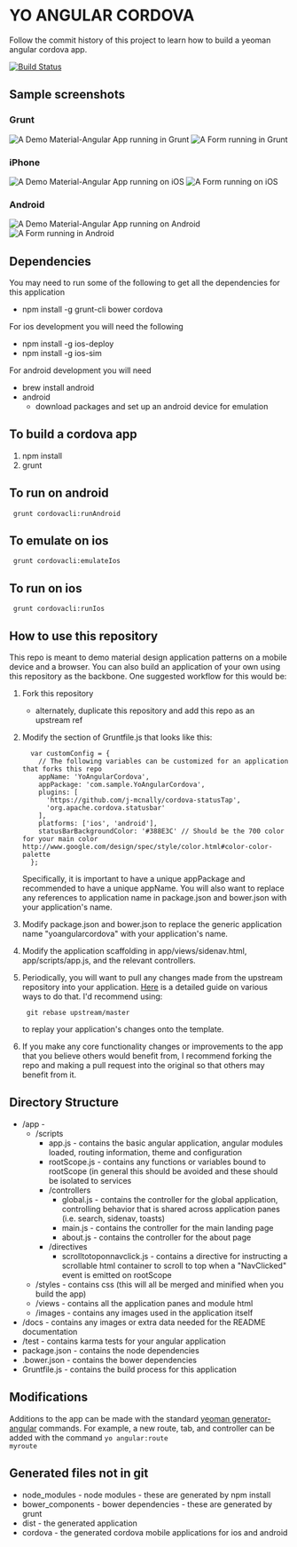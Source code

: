 YO ANGULAR CORDOVA
=================

Follow the commit history of this project to learn how to build a yeoman angular cordova app.

[![Build Status](https://travis-ci.org/infomofo/cordova-angular-md-template.svg?branch=master)](https://travis-ci.org/infomofo/cordova-angular-md-template)

Sample screenshots
------------------

### Grunt
![A Demo Material-Angular App running in Grunt](docs/images/GruntSlideNav.png)
![A Form running in Grunt](docs/images/GruntForm.png)

### iPhone
![A Demo Material-Angular App running on iOS](docs/images/iPhoneAppSlideNav.png)
![A Form running on iOS](docs/images/iPhoneForm.png)

### Android
![A Demo Material-Angular App running on Android](docs/images/AndroidAppSlideNav.png)
![A Form running in Android](docs/images/AndroidFormNumberInput.png)

Dependencies
------------

You may need to run some of the following to get all the dependencies for this application

   * npm install -g grunt-cli bower cordova
   
For ios development you will need the following
   
   * npm install -g ios-deploy
   * npm install -g ios-sim

For android development you will need

   * brew install android
   * android 
       * download packages and set up an android device for emulation

To build a cordova app
---------------------

1. npm install
2. grunt 

To run on android
-----------------

     grunt cordovacli:runAndroid

To emulate on ios
-----------------

     grunt cordovacli:emulateIos

To run on ios
-------------

     grunt cordovacli:runIos

How to use this repository
--------------------------

This repo is meant to demo material design application patterns on a mobile device and a browser.  You can also build
an application of your own using this repository as the backbone.  One suggested workflow for this would be:

1. Fork this repository
    - alternately, duplicate this repository and add this repo as an upstream ref
2. Modify the section of Gruntfile.js that looks like this:

         var customConfig = {
           // The following variables can be customized for an application that forks this repo
           appName: 'YoAngularCordova',
           appPackage: 'com.sample.YoAngularCordova',
           plugins: [
             'https://github.com/j-mcnally/cordova-statusTap',
             'org.apache.cordova.statusbar'
           ],
           platforms: ['ios', 'android'],
           statusBarBackgroundColor: '#388E3C' // Should be the 700 color for your main color http://www.google.com/design/spec/style/color.html#color-color-palette
         };

    Specifically, it is important to have a unique appPackage and recommended to have a unique appName.  You will also
    want to replace any references to application name in package.json and bower.json with your application's name.

3. Modify package.json and bower.json to replace the generic application name "yoangularcordova" with your application's name.
    
4. Modify the application scaffolding in app/views/sidenav.html, app/scripts/app.js, and the relevant controllers.  

5. Periodically, you will want to pull any changes made from the upstream repository into your application.  [Here](https://stackoverflow.com/questions/3903817/pull-new-updates-from-original-github-repository-into-forked-github-repository/3903835#3903835) 
is a detailed guide on various ways to do that.  I'd recommend using:

        git rebase upstream/master
        
    to replay your application's changes onto the template.
    
6. If you make any core functionality changes or improvements to the app that you believe others would benefit from, 
I recommend forking the repo and making a pull request into the original so that others may benefit from it.

Directory Structure
-------------------

* /app - 
    * /scripts
        * app.js - contains the basic angular application, angular modules loaded, routing information, theme and 
        configuration
        * rootScope.js - contains any functions or variables bound to rootScope (in general this should be avoided and 
        these should be isolated to services
        * /controllers
            * global.js - contains the controller for the global application, controlling behavior that is shared across 
            application panes (i.e. search, sidenav, toasts)
            * main.js - contains the controller for the main landing page
            * about.js - contains the controller for the about page
        * /directives
            * scrolltotoponnavclick.js - contains a directive for instructing a scrollable html container to scroll
            to top when a "NavClicked" event is emitted on rootScope
    * /styles - contains css (this will all be merged and minified when you build the app)
    * /views - contains all the application panes and module html
    * /images - contains any images used in the application itself
* /docs - contains any images or extra data needed for the README documentation
* /test - contains karma tests for your angular application
* package.json - contains the node dependencies
* .bower.json - contains the bower dependencies
* Gruntfile.js - contains the build process for this application

Modifications
-------------

Additions to the app can be made with the standard [yeoman generator-angular](https://github.com/yeoman/generator-angular)
commands.  For example, a new route, tab, and controller can be added with the command <code>yo angular:route myroute</code>

Generated files not in git
--------------------------

* node_modules - node modules - these are generated by npm install
* bower_components - bower dependencies - these are generated by grunt
* dist - the generated application
* cordova - the generated cordova mobile applications for ios and android

